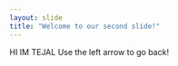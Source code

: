 ```yaml
---
layout: slide
title: "Welcome to our second slide!"
---
```

HI IM TEJAL
Use the left arrow to go back!
